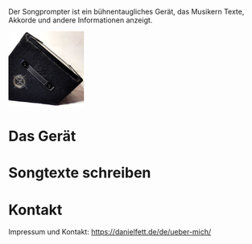 Der Songprompter ist ein bühnentaugliches Gerät, das Musikern Texte, Akkorde und andere Informationen anzeigt.

![Songprompter](teaser.jpg)

# Das Gerät


# Songtexte schreiben

# Kontakt

Impressum und Kontakt: https://danielfett.de/de/ueber-mich/
